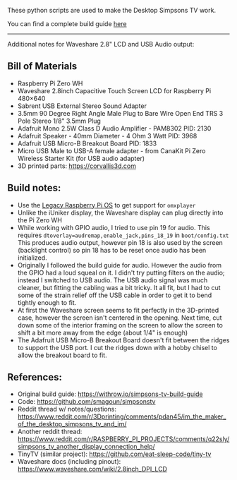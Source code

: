 These python scripts are used to make the Desktop Simpsons TV work.

You can find a complete build guide [here](https://withrow.io/simpsons-tv-build-guide)

---

Additional notes for Waveshare 2.8" LCD and USB Audio output:

## Bill of Materials
* Raspberry Pi Zero WH
* Waveshare 2.8inch Capacitive Touch Screen LCD for Raspberry Pi 480×640 
* Sabrent USB External Stereo Sound Adapter
* 3.5mm 90 Degree Right Angle Male Plug to Bare Wire Open End TRS 3 Pole Stereo 1/8" 3.5mm Plug
* Adafruit Mono 2.5W Class D Audio Amplifier - PAM8302 PID: 2130
* Adafruit Speaker - 40mm Diameter - 4 Ohm 3 Watt PID: 3968
* Adafruit USB Micro-B Breakout Board PID: 1833
* Micro USB Male to USB-A female adapter - from CanaKit Pi Zero Wireless Starter Kit (for USB audio adapter)
* 3D printed parts: https://corvallis3d.com

## Build notes:
* Use the [Legacy Raspberry Pi OS](https://www.raspberrypi.com/software/operating-systems/#raspberry-pi-os-legacy) to get support for `omxplayer`
* Unlike the iUniker display, the Waveshare display can plug directly into the Pi Zero WH
* While working with GPIO audio, I tried to use pin 19 for audio. This requires `dtoverlay=audremap,enable_jack,pins_18_19` in `boot/config.txt` This produces audio output, however pin 18 is also used by the screen (backlight control) so pin 18 has to be reset once audio has been initialized.
* Originally I followed the build guide for audio. However the audio from the GPIO had a loud squeal on it. I didn't try 
putting filters on the audio; instead I switched to USB audio. The USB audio signal was much cleaner, but fitting the 
cabling was a bit tricky. It all fit, but I had to cut some of the strain relief off the USB cable in order to get it 
to bend tightly enough to fit.
* At first the Waveshare screen seems to fit perfectly in the 3D-printed case, however the screen isn't centered in the
opening. Next time, cut down some of the interior framing on the screen to allow the screen to shift a bit more away from
the edge (about 1/4" is enough)
* The Adafruit USB Micro-B Breakout Board doesn't fit between the ridges to support the USB port. I cut the ridges
down with a hobby chisel to allow the breakout board to fit.

## References:
* Original build guide: https://withrow.io/simpsons-tv-build-guide
* Code: https://github.com/smagoun/simpsonstv
* Reddit thread w/ notes/questions: https://www.reddit.com/r/3Dprinting/comments/pdan45/im_the_maker_of_the_desktop_simpsons_tv_and_im/
* Another reddit thread: https://www.reddit.com/r/RASPBERRY_PI_PROJECTS/comments/q22sly/simpsons_tv_another_display_connection_help/
* TinyTV (similar project): https://github.com/eat-sleep-code/tiny-tv
* Waveshare docs (including pinout): https://www.waveshare.com/wiki/2.8inch_DPI_LCD
